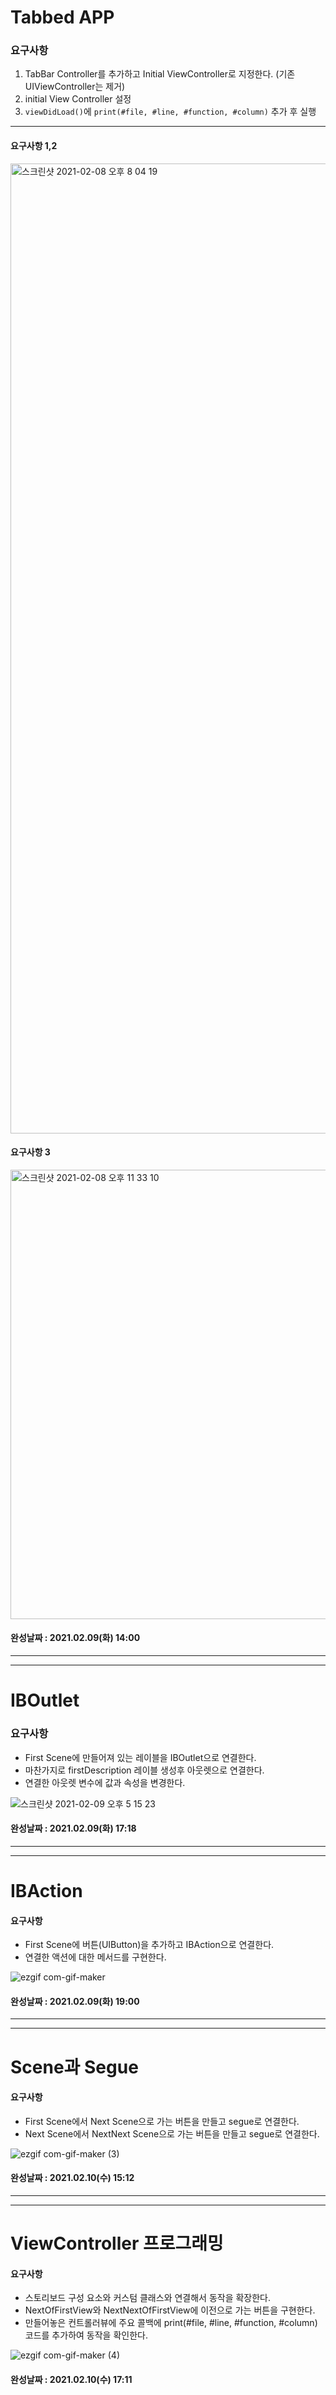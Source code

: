 # Tabbed APP

### 요구사항
1. TabBar Controller를 추가하고 Initial ViewController로 지정한다. (기존 UIViewController는 제거)
2. initial View Controller 설정
3. `viewDidLoad()`에 `print(#file, #line, #function, #column)` 추가 후 실행
---

#### 요구사항 1,2
<img width="1552" alt="스크린샷 2021-02-08 오후 8 04 19" src="https://user-images.githubusercontent.com/73683735/107233559-1109de80-6a66-11eb-927d-173fa2cc426c.png">

#### 요구사항 3
<img width="719" alt="스크린샷 2021-02-08 오후 11 33 10" src="https://user-images.githubusercontent.com/73683735/107233567-12d3a200-6a66-11eb-8fc1-23fa8bb25841.png">

#### 완성날짜 : 2021.02.09(화) 14:00


---
---

# IBOutlet

### 요구사항
- First Scene에 만들어져 있는 레이블을 IBOutlet으로 연결한다.
- 마찬가지로 firstDescription 레이블 생성후 아웃렛으로 연결한다.
- 연결한 아웃렛 변수에 값과 속성을 변경한다.



![스크린샷 2021-02-09 오후 5 15 23](https://user-images.githubusercontent.com/73683735/107334968-ba9aaf80-6afa-11eb-9f5e-662fb42a083d.png)



#### 완성날짜 : 2021.02.09(화) 17:18


---
---

# IBAction

#### 요구사항
- First Scene에 버튼(UIButton)을 추가하고 IBAction으로 연결한다.
- 연결한 액션에 대한 메서드를 구현한다.

![ezgif com-gif-maker](https://user-images.githubusercontent.com/73683735/107347170-e45ad300-6b08-11eb-922f-3c9f8da2fc06.gif)



#### 완성날짜 : 2021.02.09(화) 19:00


---
---

# Scene과 Segue

#### 요구사항
- First Scene에서 Next Scene으로 가는 버튼을 만들고 segue로 연결한다.
- Next Scene에서 NextNext Scene으로 가는 버튼을 만들고 segue로 연결한다.

![ezgif com-gif-maker (3)](https://user-images.githubusercontent.com/73683735/107472331-1a07c680-6bb2-11eb-954f-ea53cbfa2f1b.gif)

#### 완성날짜 : 2021.02.10(수) 15:12


---
---

# ViewController 프로그래밍

#### 요구사항
- 스토리보드 구성 요소와 커스텀 클래스와 연결해서 동작을 확장한다.
- NextOfFirstView와 NextNextOfFirstView에 이전으로 가는 버튼을 구현한다.
- 만들어놓은 컨트롤러뷰에 주요 콜백에 print(#file, #line, #function, #column) 코드를 추가하여 동작을 확인한다.

![ezgif com-gif-maker (4)](https://user-images.githubusercontent.com/73683735/107482341-e5e8d180-6bc2-11eb-8c01-bc0d76ca08f6.gif)

#### 완성날짜 : 2021.02.10(수) 17:11

